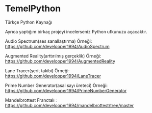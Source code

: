 # TemelPython
Türkçe Python Kaynağı

Ayrıca yaptığım birkaç projeyi incelerseniz Python ufkunuzu açacaktır.

Audio Spectrum(ses sanallaştırma) Örneği: 
  https://github.com/develooper1994/AudioSpectrum
  
Augmented Reality(arttırılmış gerçeklik) Örneği: 
  https://github.com/develooper1994/AugmentedReality
  
Lane Tracer(şerit takibi) Örneği: 
  https://github.com/develooper1994/LaneTracer
  
Prime Number Generator(asal sayı üreteci) Örneği: 
  https://github.com/develooper1994/PrimeNumberGenerator
  
Mandelbrottest Franctalı : 
  https://github.com/develooper1994/mandelbrottest/tree/master
